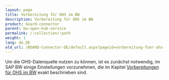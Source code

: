 ```yaml
---
layout: page
title: Vorbereitung für OHS im BW
description: Vorbereitung für OHS im BW
product: board-connector
parent: bw-open-hub-service
permalink: /:collection/:path
weight: 1
lang: de_DE
old_url: /BOARD-Connector-DE/default.aspx?pageid=vorbereitung-fuer-ohs-im-bw
---
```


Um die OHS-Datenquelle nutzen zu können, ist es zunächst notwendig, im SAP BW einige Einstellungen vorzunehmen, die im Kapitel [Vorbereitungen für OHS im BW]() exakt beschrieben sind.  